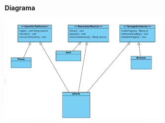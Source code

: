 ## Diagrama

<img src="https://github.com/IgorFavarin/desafio-POO/blob/master/Desafio-diagramacao-iphone/img/diagrama.jpg">
